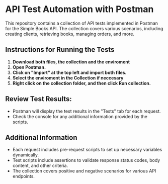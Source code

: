 # API Test Automation with Postman

This repository contains a collection of API tests implemented in Postman for the Simple Books API. The collection covers various scenarios, including creating clients, retrieving books, managing orders, and more.

## Instructions for Running the Tests

1. **Download both files, the collection and the enviroment**
2. **Open Postman.**
3. **Click on "Import" at the top left and import both files.**
4. **Select the enviroment in the Collection if neccesary**
5. **Right click on the collection folder, and then click Run collection.**

## Review Test Results:

- Postman will display the test results in the "Tests" tab for each request.
- Check the console for any additional information provided by the scripts.

## Additional Information
- Each request includes pre-request scripts to set up necessary variables dynamically.
- Test scripts include assertions to validate response status codes, body content, and other criteria.
- The collection covers positive and negative scenarios for various API endpoints.
